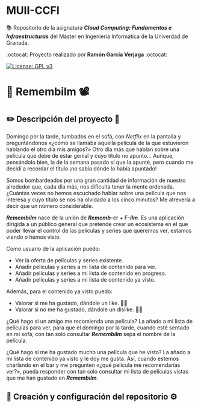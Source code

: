 # MUII-CCFI
:books: Repositorio de la asignatura ***Cloud Computing: Fundamentos e Infraestructuras*** del Máster en Ingeniería Informática de la Univerdad de Granada.

:octocat: Proyecto realizado por **Ramón García Verjaga** :octocat:

[![License: GPL v3](https://img.shields.io/badge/License-GPLv3-blue.svg)](https://www.gnu.org/licenses/gpl-3.0)

# 🍿 Remembilm 📽️

## ✏️ Descripción del proyecto 📜

Domingo por la tarde, tumbados en el sofá, con *Netflix* en la pantalla y preguntándonos «¿cómo se llamaba aquella película de la que estuvieron hablando el otro día mis amigos?» Otro día más que hablan sobre una película que debe de estar genial y cuyo título no apunto... Aunque, pensándolo bien, la de la semana pasado sí que la apunté, pero cuando me decidí a recordar el título ¡no sabía dónde lo había apuntado!

Somos bombardeados por una gran cantidad de información de nuestro alrededor que, cada día más, nos dificulta tener la mente ordenada. ¿Cuántas veces no hemos escuchado hablar sobre una película que nos interesa y cuyo título se nos ha olvidado a los cinco minutos? Me atrevería a decir que un número considerable.

***Remembilm*** nace de la unión de ***Rememb***-er + F-***ilm***. Es una aplicación dirigida a un público general que pretende crear un ecosistema en el que poder llevar el control de las películas y series que queremos ver, estamos viendo o hemos visto.

Como usuario de la aplicación puedo:
- Ver la oferta de películas y series existente.
- Añadir películas y series a mi lista de contenido para ver.
- Añadir películas y series a mi lista de contenido en progreso.
- Añadir películas y series a mi lista de contenido ya visto.

Además, para el contenido ya visto puedo:
- Valorar si me ha gustado, dándole un like. 👍🏽
- Valorar si no me ha gustado, dándole un dislike. 👎🏽

¿Qué hago si un amigo me recomienda una película? La añado a mi lista de películas para ver, para que el domingo por la tarde, cuando esté sentado en mi sofá, con tan solo consultar ***Remembilm*** sepa el nombre de la película.

¿Qué hago si me ha gustado mucho una película que he visto? La añado a mi lista de contenido ya visto y le doy me gusta. Así, cuando estemos charlando en el bar y me pregunten «¿qué película me recomendarías ver?», pueda responder con tan solo consultar mi lista de películas vistas que me han gustado en ***Remembilm***. 

## :wrench: Creación y configuración del repositorio :gear:

